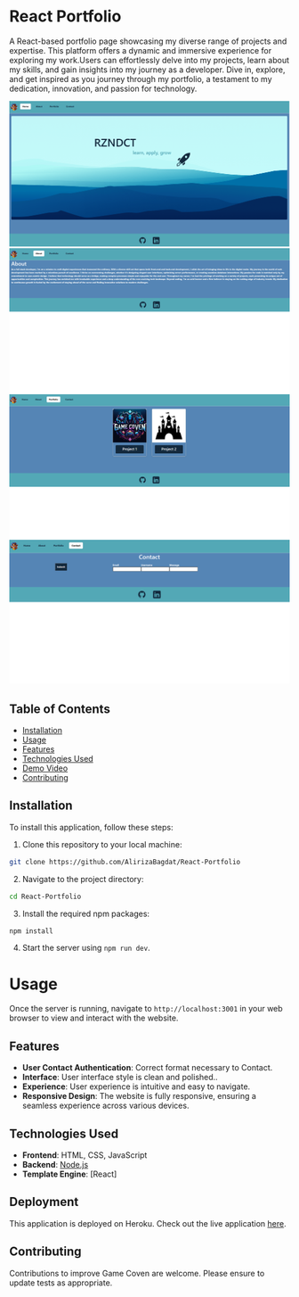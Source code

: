 # React Portfolio

A React-based portfolio page showcasing my diverse range of projects and expertise. This platform offers a dynamic and immersive experience for exploring my work.Users can effortlessly delve into my projects, learn about my skills, and gain insights into my journey as a developer. Dive in, explore, and get inspired as you journey through my portfolio, a testament to my dedication, innovation, and passion for technology.

![website screenshot](./src/assets/ss1.PNG)
![website screenshot](./src/assets/ss2.PNG)
![website screenshot](./src/assets/ss3.PNG)
![website screenshot](./src/assets/ss4.PNG)


## Table of Contents

- [Installation](#installation)
- [Usage](#usage)
- [Features](#features)
- [Technologies Used](#technologies-used)
- [Demo Video](#demo-video)
- [Contributing](#contributing)

## Installation

To install this application, follow these steps:

1. Clone this repository to your local machine:

```bash
git clone https://github.com/AlirizaBagdat/React-Portfolio
```
2. Navigate to the project directory:

```bash
cd React-Portfolio
```
3. Install the required npm packages:

```bash
npm install
```
4. Start the server using `npm run dev`.

# Usage

Once the server is running, navigate to `http://localhost:3001` in your web browser to view and interact with the website.

## Features

- **User Contact Authentication**: Correct format necessary to Contact.
- **Interface**: User interface style is clean and polished..
- **Experience**: User experience is intuitive and easy to navigate.
- **Responsive Design**: The website is fully responsive, ensuring a seamless experience across various devices.

## Technologies Used

- **Frontend**: HTML, CSS, JavaScript
- **Backend**: [Node.js](https://nodejs.org/)
- **Template Engine**: [React]

## Deployment

This application is deployed on Heroku. Check out the live application [here](https://).

## Contributing

Contributions to improve Game Coven are welcome. Please ensure to update tests as appropriate.